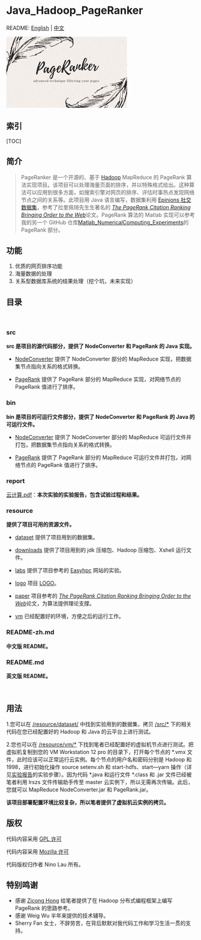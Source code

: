 # Java_Hadoop_PageRanker

README: [English](https://github.com/LovelyBuggies/Java_Hadoop_PageRanker/blob/master/README.md) | [中文](https://github.com/LovelyBuggies/Java_Hadoop_PageRanker/blob/master/README_zh.md)

![LOGO](https://github.com/LovelyBuggies/Java_Hadoop_PageRanker/blob/master/resource/logo/PageRanker.png)

## 索引

[TOC]

## 简介

>PageRanker 是一个开源的、基于 [Hadoop](http://hadoop.apache.org) MapReduce 的 PageRank 算法实现项目。该项目可以处理海量页面的排序，并以特殊格式给出。这种算法可以应用到很多方面，如搜索引擎对网页的排序、评估时事热点发现网络节点之间的关系等。此项目用 Java 语言编写，数据集利用 [Epinions 社交数据集](https://snap.stanford.edu/data/soc-Epinions1.html)，参考了拉⾥佩琦先⽣生著名的 [*The PageRank Citation Ranking︎ Bringing Order to the Web*](http://202.116.81.74/cache/5/03/ilpubs.stanford.edu/bf0bd3cdc413c81dc4853ddffe4de51f/1999-66.pdf)论⽂。PageRank 算法的 Matlab 实现可以参考我的另一个 GitHub 仓库[Matlab_NumericalComputing_Experiments](https://github.com/LovelyBuggies/Matlab_NumericalComputing_Experiments)的 PageRank 部分。

## 功能

1. 优质的网页排序功能
2. 海量数据的处理
3. 关系型数据库系统的结果处理（挖个坑，未来实现）

## 目录
</br>

### src 
**src 是项目的源代码部分，提供了 NodeConverter 和 PageRank 的 Java 实现。**

* [NodeConverter](https://github.com/LovelyBuggies/Java_Hadoop_PageRanker/tree/master/src/NodeConverter)
提供了 NodeConverter 部分的 MapReduce 实现，把数据集节点指向关系的格式转换。

* [PageRank](https://github.com/LovelyBuggies/Java_Hadoop_PageRanker/tree/master/src/PageRank)
提供了 PageRank 部分的 MapReduce 实现，对网络节点的 PageRank 值进行了排序。


### bin
**bin 是项目的可运行文件部分，提供了 NodeConverter 和 PageRank 的 Java 的可运行文件。**

* [NodeConverter](https://github.com/LovelyBuggies/Java_Hadoop_PageRanker/tree/master/bin/NodeConverter)
提供了 NodeConverter 部分的 MapReduce 可运行文件并打包，把数据集节点指向关系的格式转换。

* [PageRank](https://github.com/LovelyBuggies/Java_Hadoop_PageRanker/tree/master/bin/PageRank)
提供了 PageRank 部分的 MapReduce 可运行文件并打包，对网络节点的 PageRank 值进行了排序。

### report
[云计算.pdf](https://github.com/LovelyBuggies/Java_Hadoop_PageRanker/tree/master/report)：**本次实验的实验报告，包含试验过程和结果。**

### resource
**提供了项目可用的资源文件。**

* [dataset](https://github.com/LovelyBuggies/Java_Hadoop_PageRanker/tree/master/resource/dataset)
提供了项目用到的数据集。

* [downloads](https://github.com/LovelyBuggies/Java_Hadoop_PageRanker/tree/master/resource/downloads)
提供了项目用到的 jdk 压缩包、Hadoop 压缩包、Xshell 运行文件。

* [labs](https://github.com/LovelyBuggies/Java_Hadoop_PageRanker/tree/master/resource/labs)
提供了项目参考的 [Easyhpc](http://www.easyhpc.org) 网站的实验。

* [logo](https://github.com/LovelyBuggies/Java_Hadoop_PageRanker/tree/master/resource/logo)
项目 [LOGO](https://github.com/LovelyBuggies/Java_Hadoop_PageRanker/blob/master/resource/logo/PageRanker.png)。

* [paper](https://github.com/LovelyBuggies/Java_Hadoop_PageRanker/tree/master/resource/paper)
项目参考的 [*The PageRank Citation Ranking︎ Bringing Order to the Web*](http://202.116.81.74/cache/5/03/ilpubs.stanford.edu/bf0bd3cdc413c81dc4853ddffe4de51f/1999-66.pdf)论⽂，为算法提供理论支撑。

* [vm](https://github.com/LovelyBuggies/Java_Hadoop_PageRanker/tree/master/resource/vm)
已经配置好的环境，方便之后的运行工作。


### README-zh.md
**中文版 README。**


### README.md
**英文版 README。**

</br>

## 用法

1.您可以在 [/resource/dataset/](https://github.com/LovelyBuggies/Java_Hadoop_PageRanker/tree/master/resource/dataset) 中找到实验用到的数据集，拷贝 [/src/*](https://github.com/LovelyBuggies/Java_Hadoop_PageRanker/tree/master/src) 下的相关代码在您已经配置好的 Hadoop 和 Java 的云平台上进行测试。

2.您也可以在 [/resource/vm/*](https://github.com/LovelyBuggies/Java_Hadoop_PageRanker/tree/master/resource/vm) 下找到笔者已经配置好的虚拟机节点进行测试。把虚拟机复制到您的 VM Workstation 12 pro 的目录下，打开每个节点的 *.vmx 文件，此时应该可以正常运行云实例。每个节点的用户名和密码分别是 Hadoop 和 1998，进行初始化操作 source setenv.sh 和 start-hdfs、start—yarn 操作（详见[实验报告](https://github.com/LovelyBuggies/Java_Hadoop_PageRanker/tree/master/report)的实验步骤）。因为代码 *.java 和运行文件 *.class 和 .jar 文件已经被笔者利用 lrszs 文件传输助手传至 master 云实例下，所以无需再次传输。此后，您就可以 MapReduce NodeConverter.jar 和 PageRank.jar。

**该项目部署配置环境比较复杂，所以笔者提供了虚拟机云实例的拷贝。**

## 版权

代码内容采用 [GPL 许可](http://www.gnu.org/licenses/gpl.html)

代码内容采用 [Mozilla 许可](https://www.mozilla.org/en-US/MPL/)

代码版权归作者 Nino Lau 所有。


## 特别鸣谢

* 感谢 [Zicong Hong](https://github.com/hongzicong) 给笔者提供了在 Hadoop 分布式编程框架上编写 PageRank 的思路参考。
* 感谢 Weig Wu 半年来提供的技术辅导。
* Sherry Fan 女士，不辞劳苦，在背后默默对我代码工作和学习生活一贯的支持。


